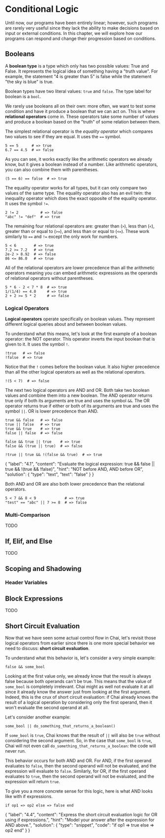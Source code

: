 # Conditional Logic

Until now, our programs have been entirely linear; however, such programs are
rarely very useful since they lack the ability to make decisions based on input
or external conditions.  In this chapter, we will explore how our programs can
respond and change their progression based on conditions.

## Booleans

A **boolean type** is a type which only has two possible values: True and False.
It represents the logical idea of something having a "truth value".  For
example, the statement "4 is greater than 5" is false while the statement "the
sky is blue" is true.  

Boolean types have two literal values: `true` and `false`.  The type label for
boolean is a `bool`.

We rarely use booleans all on their own: more often, we want to test some
condition and have it produce a boolean that we can act on.  This is where
**relational operators** come in.  These operators take some number of values
and produce a boolean based on the "truth" of some relation between them.  

The simplest relational operator is the *equality operator* which compares two
values to see if they are equal.  It uses the `==` symbol.

    5 == 5      # => true
    6.7 == 4.5  # => false

As you can see, it works exactly like the arithmetic operators we already know,
but it gives a boolean instead of a number.  Like arithmetic operators, you
can also combine them with parentheses.

    (5 == 6) == false  # => true

The equality operator works for all types, but it can only compare two values of
the same type.  The equality operator also has an evil twin: the inequality
operator which does the exact opposite of the equality operator.  It uses the
symbol `!=`.

    2 != 2          # => false
    "abc" != "def"  # => true

The remaining four relational operators are: greater than (`>`), less than (`<`),
greater than or equal to (`>=`), and less than or equal to (`<=`).  These work
similarly to `==` and `!=` except the only work for numbers.

    5 < 6        # => true
    7.2 >= 7.2   # => true
    2e-2 > 8.92  # => false 
    86 <= 86.0   # => true

All of the relational operators are lower precedence than all the arithmetic
operators meaning you can embed arithmetic expressions as the operands of
relational operators without parentheses.

    5 * 6 - 2 < 7 * 8  # => true
    1/(1/4) == 4.0     # => true
    2 + 2 >= 5 * 2     # => false

### Logical Operators

**Logical operators** operate specifically on boolean values.  They represent
different logical queries about and between boolean values.  

To understand what this means, let's look at the first example of a boolean
operator: the NOT operator.  This operator inverts the input boolean that is
given to it.  It uses the symbol `!`.

    !true   # => false
    !false  # => true

Notice that the `!` comes before the boolean value.  It also higher precedence
than all the other logical operators as well as the relational operators.

    !(5 < 7)  # => false

The next two logical operators are AND and OR.  Both take two boolean values and
combine them into a new boolean.  The AND operator returns true only if both its
arguments are true and uses the symbol `&&`.  The OR operator returns true if
either or both of its arguments are true and uses the symbol `||`.  OR is lower
precedence than AND.

    true && false   # => false
    true || false   # => true
    true && true    # => true
    false || false  # => false

    false && true || true    # => true
    false && (true || true)  # => false

    !true || true && !(false && true)  # => true

<guide-exercise>
{
    "label": "4.1",
    "content": "Evaluate the logical expression: true && false || true && !(true && !false)",
    "hint": "NOT before AND, AND before OR",
    "solution": {
        "type": "text",
        "text": "false"
    }
}
</guide-exercise>

Both AND and OR are also both lower precedence than the relational operators.

    5 < 7 && 8 < 9             # => true
    "test" == "abc" || 7 >= 8  # => false

### Multi-Comparison

TODO


## If, Elif, and Else

TODO


## Scoping and Shadowing

### Header Variables

## Block Expressions

TODO

## Short Circuit Evaluation

Now that we have seen some actual control flow in Chai, let's revisit those
logical operators from earlier since there is one more special behavior we need
to discuss: **short circuit evaluation**.

To understand what this behavior is, let's consider a very simple example:

    false && some_bool

Looking at the first value only, we already know that the result is always false
because both operands can't be true.  This means that the value of `some_bool`
is completely irrelevant.  Chai might as well not evaluate it at all since it
already know the answer just from looking at the first argument.  Indeed, this
is the crux of short circuit evaluation: if Chai already knows the result of a
logical operation by considering only the first operand, then it won't evaluate
the second operand at all.

Let's consider another example:

    some_bool || do_something_that_returns_a_boolean()

If `some_bool` is `true`, Chai knows that the result of `||` will also be `true`
without considering the second argument.  So, in the case that `some_bool` is
`true`, Chai will not even call `do_something_that_returns_a_boolean`: the code
will never run.

This behavior occurs for both AND and OR.  For AND, if the first operand evaluates
to `false`, then the second operand will not be evaluated, and the expression will
evaluate to `false`.  Similarly, for OR, if the first operand evaluates to `true`,
then the second operand will not be evaluated, and the expression will return `true`.

To give you a more concrete sense for this logic, here is what AND looks like
with if expressions.

    if op1 => op2 else => false end

<guide-exercise>
{
    "label": "4.4",
    "content": "Express the short circuit evaluation logic for OR using if expressions.",
    "hint": "Model your answer after the expression for AND above.",
    "solution": {
        "type": "snippet",
        "code": "if op1 => true else => op2 end"
    }
}
</guide-exercise>
